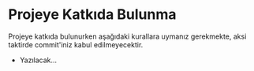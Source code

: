 # Projeye Katkıda Bulunma

Projeye katkıda bulunurken aşağıdaki kurallara uymanız gerekmekte, aksi taktirde commit'iniz kabul edilmeyecektir. 

- Yazılacak...

